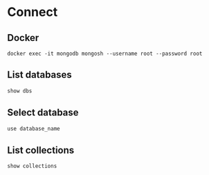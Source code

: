 # Connect

## Docker

```console
docker exec -it mongodb mongosh --username root --password root
```

## List databases

```ts
show dbs
```

## Select database

```ts
use database_name
```

## List collections

```ts
show collections
```